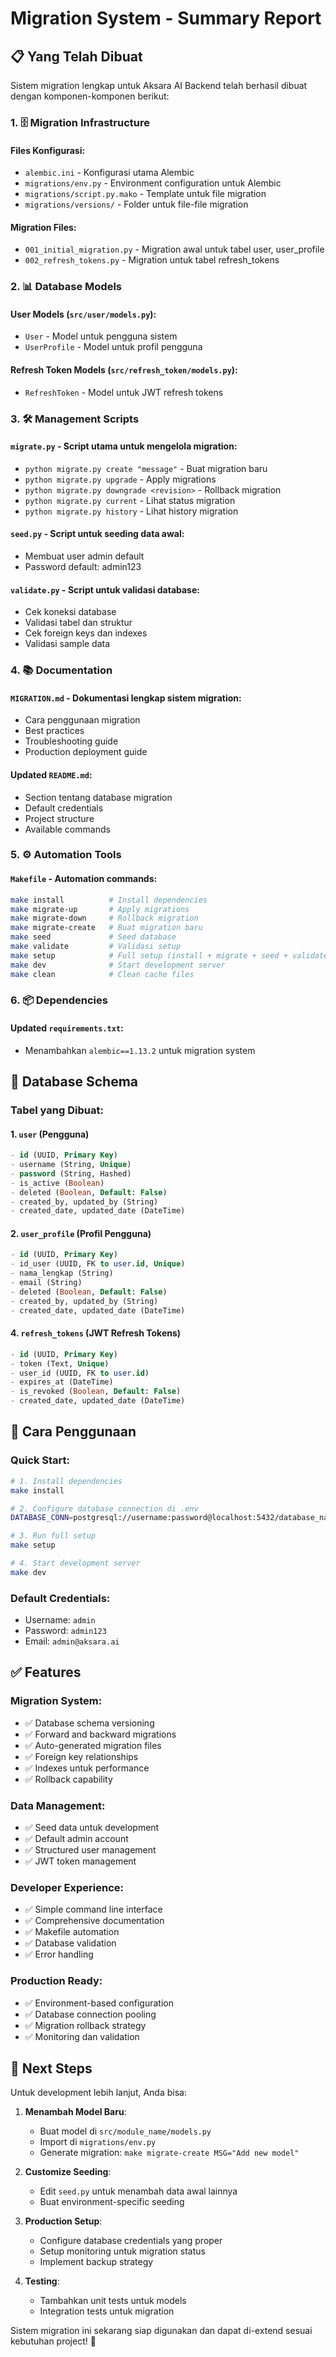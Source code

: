 # Migration System - Summary Report

## 📋 Yang Telah Dibuat

Sistem migration lengkap untuk Aksara AI Backend telah berhasil dibuat dengan komponen-komponen berikut:

### 1. 🗄️ Migration Infrastructure

#### Files Konfigurasi:
- `alembic.ini` - Konfigurasi utama Alembic
- `migrations/env.py` - Environment configuration untuk Alembic
- `migrations/script.py.mako` - Template untuk file migration
- `migrations/versions/` - Folder untuk file-file migration

#### Migration Files:
- `001_initial_migration.py` - Migration awal untuk tabel user, user_profile
- `002_refresh_tokens.py` - Migration untuk tabel refresh_tokens

### 2. 📊 Database Models

#### User Models (`src/user/models.py`):
- `User` - Model untuk pengguna sistem  
- `UserProfile` - Model untuk profil pengguna

#### Refresh Token Models (`src/refresh_token/models.py`):
- `RefreshToken` - Model untuk JWT refresh tokens

### 3. 🛠️ Management Scripts

#### `migrate.py` - Script utama untuk mengelola migration:
- `python migrate.py create "message"` - Buat migration baru
- `python migrate.py upgrade` - Apply migrations
- `python migrate.py downgrade <revision>` - Rollback migration
- `python migrate.py current` - Lihat status migration
- `python migrate.py history` - Lihat history migration

#### `seed.py` - Script untuk seeding data awal:
- Membuat user admin default
- Password default: admin123

#### `validate.py` - Script untuk validasi database:
- Cek koneksi database
- Validasi tabel dan struktur
- Cek foreign keys dan indexes
- Validasi sample data

### 4. 📚 Documentation

#### `MIGRATION.md` - Dokumentasi lengkap sistem migration:
- Cara penggunaan migration
- Best practices
- Troubleshooting guide
- Production deployment guide

#### Updated `README.md`:
- Section tentang database migration
- Default credentials
- Project structure
- Available commands

### 5. ⚙️ Automation Tools

#### `Makefile` - Automation commands:
```bash
make install          # Install dependencies
make migrate-up       # Apply migrations
make migrate-down     # Rollback migration
make migrate-create   # Buat migration baru
make seed             # Seed database
make validate         # Validasi setup
make setup            # Full setup (install + migrate + seed + validate)
make dev              # Start development server
make clean            # Clean cache files
```

### 6. 📦 Dependencies

#### Updated `requirements.txt`:
- Menambahkan `alembic==1.13.2` untuk migration system

## 🎯 Database Schema

### Tabel yang Dibuat:

#### 1. `user` (Pengguna)
```sql
- id (UUID, Primary Key)
- username (String, Unique)
- password (String, Hashed)
- is_active (Boolean)
- deleted (Boolean, Default: False)
- created_by, updated_by (String)
- created_date, updated_date (DateTime)
```

#### 2. `user_profile` (Profil Pengguna)
```sql
- id (UUID, Primary Key)
- id_user (UUID, FK to user.id, Unique)
- nama_lengkap (String)
- email (String)
- deleted (Boolean, Default: False)
- created_by, updated_by (String)
- created_date, updated_date (DateTime)
```

#### 4. `refresh_tokens` (JWT Refresh Tokens)
```sql
- id (UUID, Primary Key)
- token (Text, Unique)
- user_id (UUID, FK to user.id)
- expires_at (DateTime)
- is_revoked (Boolean, Default: False)
- created_date, updated_date (DateTime)
```

## 🚀 Cara Penggunaan

### Quick Start:
```bash
# 1. Install dependencies
make install

# 2. Configure database connection di .env
DATABASE_CONN=postgresql://username:password@localhost:5432/database_name

# 3. Run full setup
make setup

# 4. Start development server
make dev
```

### Default Credentials:
- Username: `admin`
- Password: `admin123`
- Email: `admin@aksara.ai`

## ✅ Features

### Migration System:
- ✅ Database schema versioning
- ✅ Forward and backward migrations
- ✅ Auto-generated migration files
- ✅ Foreign key relationships
- ✅ Indexes untuk performance
- ✅ Rollback capability

### Data Management:
- ✅ Seed data untuk development
- ✅ Default admin account
- ✅ Structured user management
- ✅ JWT token management

### Developer Experience:
- ✅ Simple command line interface
- ✅ Comprehensive documentation
- ✅ Makefile automation
- ✅ Database validation
- ✅ Error handling

### Production Ready:
- ✅ Environment-based configuration
- ✅ Database connection pooling
- ✅ Migration rollback strategy
- ✅ Monitoring dan validation

## 🔄 Next Steps

Untuk development lebih lanjut, Anda bisa:

1. **Menambah Model Baru**:
   - Buat model di `src/module_name/models.py`
   - Import di `migrations/env.py` 
   - Generate migration: `make migrate-create MSG="Add new model"`

2. **Customize Seeding**:
   - Edit `seed.py` untuk menambah data awal lainnya
   - Buat environment-specific seeding

3. **Production Setup**:
   - Configure database credentials yang proper
   - Setup monitoring untuk migration status
   - Implement backup strategy

4. **Testing**:
   - Tambahkan unit tests untuk models
   - Integration tests untuk migration

Sistem migration ini sekarang siap digunakan dan dapat di-extend sesuai kebutuhan project! 🎉
